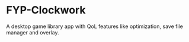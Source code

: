 # FYP-Clockwork
A desktop game library app with QoL features like optimization, save file manager and overlay.
